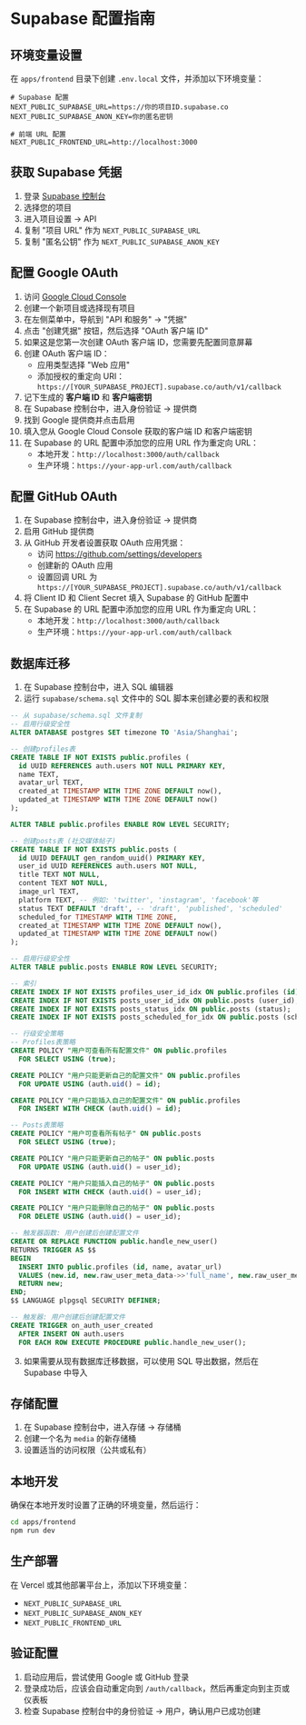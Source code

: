 # Supabase 配置指南

## 环境变量设置

在 `apps/frontend` 目录下创建 `.env.local` 文件，并添加以下环境变量：

```
# Supabase 配置
NEXT_PUBLIC_SUPABASE_URL=https://你的项目ID.supabase.co
NEXT_PUBLIC_SUPABASE_ANON_KEY=你的匿名密钥

# 前端 URL 配置
NEXT_PUBLIC_FRONTEND_URL=http://localhost:3000
```

## 获取 Supabase 凭据

1. 登录 [Supabase 控制台](https://app.supabase.com)
2. 选择您的项目
3. 进入项目设置 → API
4. 复制 "项目 URL" 作为 `NEXT_PUBLIC_SUPABASE_URL`
5. 复制 "匿名公钥" 作为 `NEXT_PUBLIC_SUPABASE_ANON_KEY`

## 配置 Google OAuth

1. 访问 [Google Cloud Console](https://console.cloud.google.com/)
2. 创建一个新项目或选择现有项目
3. 在左侧菜单中，导航到 "API 和服务" → "凭据"
4. 点击 "创建凭据" 按钮，然后选择 "OAuth 客户端 ID"
5. 如果这是您第一次创建 OAuth 客户端 ID，您需要先配置同意屏幕
6. 创建 OAuth 客户端 ID：
   - 应用类型选择 "Web 应用"
   - 添加授权的重定向 URI：`https://[YOUR_SUPABASE_PROJECT].supabase.co/auth/v1/callback`
7. 记下生成的 **客户端 ID** 和 **客户端密钥**
8. 在 Supabase 控制台中，进入身份验证 → 提供商
9. 找到 Google 提供商并点击启用
10. 填入您从 Google Cloud Console 获取的客户端 ID 和客户端密钥
11. 在 Supabase 的 URL 配置中添加您的应用 URL 作为重定向 URL：
    - 本地开发：`http://localhost:3000/auth/callback`
    - 生产环境：`https://your-app-url.com/auth/callback`

## 配置 GitHub OAuth

1. 在 Supabase 控制台中，进入身份验证 → 提供商
2. 启用 GitHub 提供商
3. 从 GitHub 开发者设置获取 OAuth 应用凭据：
   - 访问 https://github.com/settings/developers
   - 创建新的 OAuth 应用
   - 设置回调 URL 为 `https://[YOUR_SUPABASE_PROJECT].supabase.co/auth/v1/callback`
4. 将 Client ID 和 Client Secret 填入 Supabase 的 GitHub 配置中
5. 在 Supabase 的 URL 配置中添加您的应用 URL 作为重定向 URL：
   - 本地开发：`http://localhost:3000/auth/callback`
   - 生产环境：`https://your-app-url.com/auth/callback`

## 数据库迁移

1. 在 Supabase 控制台中，进入 SQL 编辑器
2. 运行 `supabase/schema.sql` 文件中的 SQL 脚本来创建必要的表和权限

```sql
-- 从 supabase/schema.sql 文件复制
-- 启用行级安全性
ALTER DATABASE postgres SET timezone TO 'Asia/Shanghai';

-- 创建profiles表
CREATE TABLE IF NOT EXISTS public.profiles (
  id UUID REFERENCES auth.users NOT NULL PRIMARY KEY,
  name TEXT,
  avatar_url TEXT,
  created_at TIMESTAMP WITH TIME ZONE DEFAULT now(),
  updated_at TIMESTAMP WITH TIME ZONE DEFAULT now()
);

ALTER TABLE public.profiles ENABLE ROW LEVEL SECURITY;

-- 创建posts表 (社交媒体帖子)
CREATE TABLE IF NOT EXISTS public.posts (
  id UUID DEFAULT gen_random_uuid() PRIMARY KEY,
  user_id UUID REFERENCES auth.users NOT NULL,
  title TEXT NOT NULL,
  content TEXT NOT NULL,
  image_url TEXT,
  platform TEXT, -- 例如: 'twitter', 'instagram', 'facebook'等
  status TEXT DEFAULT 'draft', -- 'draft', 'published', 'scheduled'
  scheduled_for TIMESTAMP WITH TIME ZONE,
  created_at TIMESTAMP WITH TIME ZONE DEFAULT now(),
  updated_at TIMESTAMP WITH TIME ZONE DEFAULT now()
);

-- 启用行级安全性
ALTER TABLE public.posts ENABLE ROW LEVEL SECURITY;

-- 索引
CREATE INDEX IF NOT EXISTS profiles_user_id_idx ON public.profiles (id);
CREATE INDEX IF NOT EXISTS posts_user_id_idx ON public.posts (user_id);
CREATE INDEX IF NOT EXISTS posts_status_idx ON public.posts (status);
CREATE INDEX IF NOT EXISTS posts_scheduled_for_idx ON public.posts (scheduled_for);

-- 行级安全策略
-- Profiles表策略
CREATE POLICY "用户可查看所有配置文件" ON public.profiles
  FOR SELECT USING (true);

CREATE POLICY "用户只能更新自己的配置文件" ON public.profiles
  FOR UPDATE USING (auth.uid() = id);

CREATE POLICY "用户只能插入自己的配置文件" ON public.profiles
  FOR INSERT WITH CHECK (auth.uid() = id);

-- Posts表策略
CREATE POLICY "用户可查看所有帖子" ON public.posts
  FOR SELECT USING (true);

CREATE POLICY "用户只能更新自己的帖子" ON public.posts
  FOR UPDATE USING (auth.uid() = user_id);

CREATE POLICY "用户只能插入自己的帖子" ON public.posts
  FOR INSERT WITH CHECK (auth.uid() = user_id);

CREATE POLICY "用户只能删除自己的帖子" ON public.posts
  FOR DELETE USING (auth.uid() = user_id);

-- 触发器函数: 用户创建后创建配置文件
CREATE OR REPLACE FUNCTION public.handle_new_user()
RETURNS TRIGGER AS $$
BEGIN
  INSERT INTO public.profiles (id, name, avatar_url)
  VALUES (new.id, new.raw_user_meta_data->>'full_name', new.raw_user_meta_data->>'avatar_url');
  RETURN new;
END;
$$ LANGUAGE plpgsql SECURITY DEFINER;

-- 触发器: 用户创建后创建配置文件
CREATE TRIGGER on_auth_user_created
  AFTER INSERT ON auth.users
  FOR EACH ROW EXECUTE PROCEDURE public.handle_new_user();
```

3. 如果需要从现有数据库迁移数据，可以使用 SQL 导出数据，然后在 Supabase 中导入

## 存储配置

1. 在 Supabase 控制台中，进入存储 → 存储桶
2. 创建一个名为 `media` 的新存储桶
3. 设置适当的访问权限（公共或私有）

## 本地开发

确保在本地开发时设置了正确的环境变量，然后运行：

```bash
cd apps/frontend
npm run dev
```

## 生产部署

在 Vercel 或其他部署平台上，添加以下环境变量：

- `NEXT_PUBLIC_SUPABASE_URL`
- `NEXT_PUBLIC_SUPABASE_ANON_KEY`
- `NEXT_PUBLIC_FRONTEND_URL`

## 验证配置

1. 启动应用后，尝试使用 Google 或 GitHub 登录
2. 登录成功后，应该会自动重定向到 `/auth/callback`，然后再重定向到主页或仪表板
3. 检查 Supabase 控制台中的身份验证 → 用户，确认用户已成功创建 